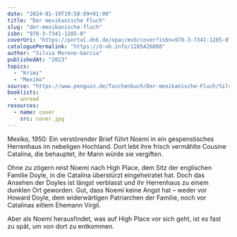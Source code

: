 ```yaml
---
date: "2024-01-19T19:58:09+01:00"
title: "Der mexikanische Fluch"
slug: "der-mexikanische-fluch"
isbn: "978-3-7341-1285-0"
coverUri: "https://portal.dnb.de/opac/mvb/cover?isbn=978-3-7341-1285-0"
cataloguePermalink: "https://d-nb.info/1285426088"
author: "Silvia Moreno-Garcia"
publishedAt: "2023"
topics:
  - "Krimi"
  - "Mexiko"
source: "https://www.penguin.de/Taschenbuch/Der-mexikanische-Fluch/Silvia-Moreno-Garcia/Blanvalet/e617399.rhd"
booklists:
  - unread
resources:
  - name: cover
    src: cover.jpg
---
```


Mexiko, 1950: Ein verstörender Brief führt Noemí in ein gespenstisches 
Herrenhaus im nebeligen Hochland. Dort lebt ihre frisch vermählte Cousine 
Catalina, die behauptet, ihr Mann würde sie vergiften.

Ohne zu zögern reist Noemí nach High Place, dem Sitz der englischen Familie 
Doyle, in die Catalina überstürzt eingeheiratet hat. Doch das Ansehen der Doyles 
ist längst verblasst und ihr Herrenhaus zu einem dunklen Ort geworden. Gut, dass 
Noemí keine Angst hat – weder vor Howard Doyle, dem widerwärtigen Patriarchen 
der Familie, noch vor Catalinas eitlem Ehemann Virgil.

Aber als Noemí herausfindet, was auf High Place vor sich geht, ist es fast zu 
spät, um von dort zu entkommen.
